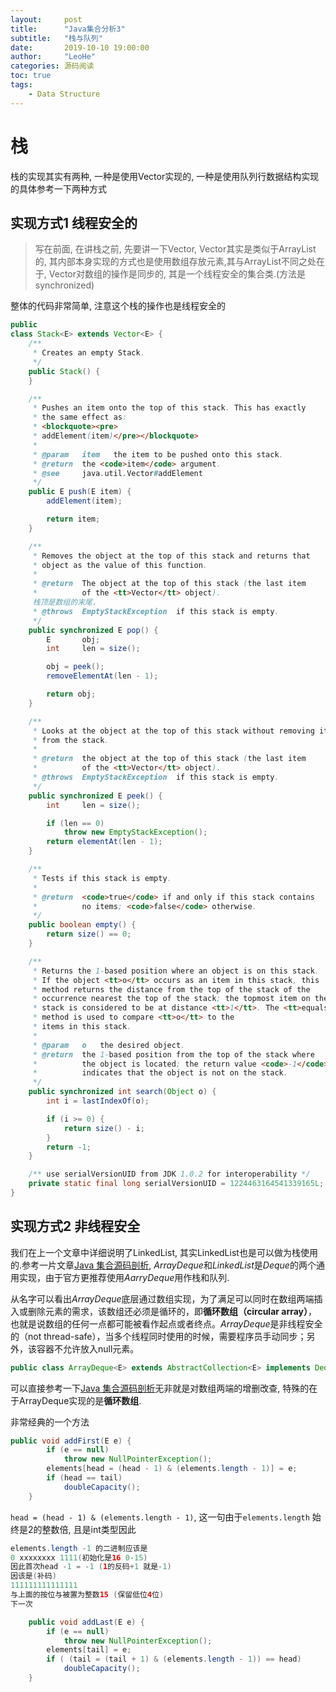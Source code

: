 ```yaml
---
layout:     post
title:      "Java集合分析3"
subtitle:   "栈与队列"
date:       2019-10-10 19:00:00
author:     "LeoHe"
categories: 源码阅读
toc: true
tags:
    - Data Structure
---
```


# 栈



栈的实现其实有两种, 一种是使用Vector实现的, 一种是使用队列行数据结构实现的具体参考一下两种方式



## 实现方式1 线程安全的

> 写在前面, 在讲栈之前, 先要讲一下Vector, Vector其实是类似于ArrayList的, 其内部本身实现的方式也是使用数组存放元素,其与ArrayList不同之处在于, Vector对数组的操作是同步的, 其是一个线程安全的集合类.(方法是synchronized)

整体的代码非常简单, 注意这个栈的操作也是线程安全的

```java
public
class Stack<E> extends Vector<E> {
    /**
     * Creates an empty Stack.
     */
    public Stack() {
    }

    /**
     * Pushes an item onto the top of this stack. This has exactly
     * the same effect as:
     * <blockquote><pre>
     * addElement(item)</pre></blockquote>
     *
     * @param   item   the item to be pushed onto this stack.
     * @return  the <code>item</code> argument.
     * @see     java.util.Vector#addElement
     */
    public E push(E item) {
        addElement(item);

        return item;
    }

    /**
     * Removes the object at the top of this stack and returns that
     * object as the value of this function.
     *
     * @return  The object at the top of this stack (the last item
     *          of the <tt>Vector</tt> object).
     栈顶是数组的末尾.
     * @throws  EmptyStackException  if this stack is empty.
     */
    public synchronized E pop() {
        E       obj;
        int     len = size();

        obj = peek();
        removeElementAt(len - 1);

        return obj;
    }

    /**
     * Looks at the object at the top of this stack without removing it
     * from the stack.
     *
     * @return  the object at the top of this stack (the last item
     *          of the <tt>Vector</tt> object).
     * @throws  EmptyStackException  if this stack is empty.
     */
    public synchronized E peek() {
        int     len = size();

        if (len == 0)
            throw new EmptyStackException();
        return elementAt(len - 1);
    }

    /**
     * Tests if this stack is empty.
     *
     * @return  <code>true</code> if and only if this stack contains
     *          no items; <code>false</code> otherwise.
     */
    public boolean empty() {
        return size() == 0;
    }

    /**
     * Returns the 1-based position where an object is on this stack.
     * If the object <tt>o</tt> occurs as an item in this stack, this
     * method returns the distance from the top of the stack of the
     * occurrence nearest the top of the stack; the topmost item on the
     * stack is considered to be at distance <tt>1</tt>. The <tt>equals</tt>
     * method is used to compare <tt>o</tt> to the
     * items in this stack.
     *
     * @param   o   the desired object.
     * @return  the 1-based position from the top of the stack where
     *          the object is located; the return value <code>-1</code>
     *          indicates that the object is not on the stack.
     */
    public synchronized int search(Object o) {
        int i = lastIndexOf(o);

        if (i >= 0) {
            return size() - i;
        }
        return -1;
    }

    /** use serialVersionUID from JDK 1.0.2 for interoperability */
    private static final long serialVersionUID = 1224463164541339165L;
}

```

## 实现方式2 非线程安全

我们在上一个文章中详细说明了LinkedList, 其实LinkedList也是可以做为栈使用的.参考一片文章[Java 集合源码剖析](https://zhuanlan.zhihu.com/p/24752167?refer=dreawer), *ArrayDeque*和*LinkedList*是*Deque*的两个通用实现，由于官方更推荐使用*AarryDeque*用作栈和队列.

从名字可以看出*ArrayDeque*底层通过数组实现，为了满足可以同时在数组两端插入或删除元素的需求，该数组还必须是循环的，即**循环数组（circular array）**，也就是说数组的任何一点都可能被看作起点或者终点。*ArrayDeque*是非线程安全的（not thread-safe），当多个线程同时使用的时候，需要程序员手动同步；另外，该容器不允许放入null元素。

```java
public class ArrayDeque<E> extends AbstractCollection<E> implements Deque<E>, Cloneable, Serializable{}
```

可以直接参考一下[Java 集合源码剖析](https://zhuanlan.zhihu.com/p/24752167?refer=dreawer)无非就是对数组两端的增删改查, 特殊的在于ArrayDeque实现的是**循环数组**.

非常经典的一个方法

```java
public void addFirst(E e) {
        if (e == null)
            throw new NullPointerException();
        elements[head = (head - 1) & (elements.length - 1)] = e; 
        if (head == tail)
            doubleCapacity();
    }
```

`head = (head - 1) & (elements.length - 1)`, 这一句由于`elements.length` 始终是2的整数倍, 且是int类型因此

```java
elements.length -1 的二进制应该是
0 xxxxxxxx 1111(初始化是16 0-15)
因此首次head -1 = -1 (1的反码+1 就是-1)
因该是(补码)
111111111111111 
与上面的按位与被置为整数15 (保留低位4位)
下一次
```

```java
    public void addLast(E e) {
        if (e == null)
            throw new NullPointerException();
        elements[tail] = e;
        if ( (tail = (tail + 1) & (elements.length - 1)) == head)
            doubleCapacity();
    }
```


